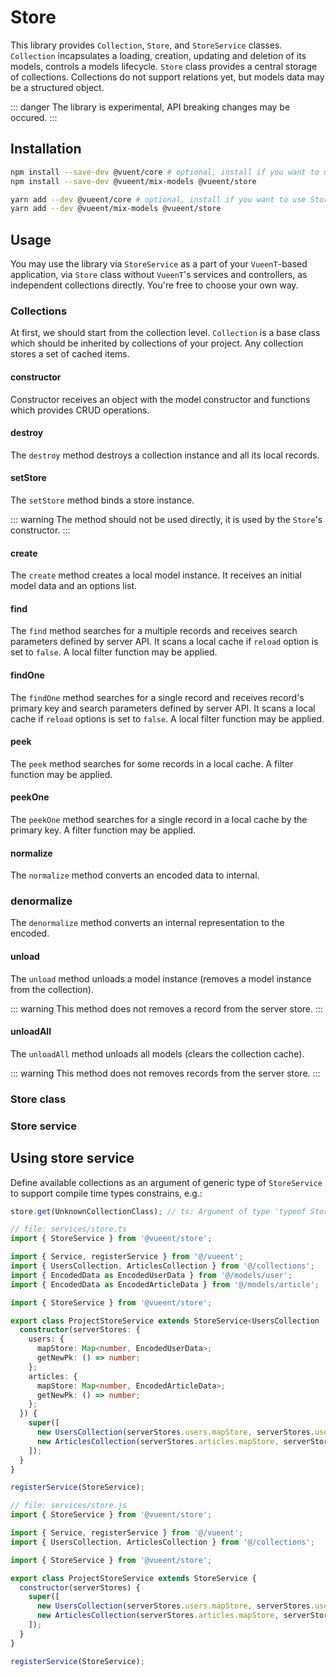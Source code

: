 # Store

This library provides `Collection`, `Store`, and `StoreService` classes. `Collection` incapsulates a loading, creation, updating and deletion of its models, controls a models lifecycle. `Store` class provides a central storage of collections. Collections do not support relations yet, but models data may be a structured object.

::: danger
The library is experimental, API breaking changes may be occured.
:::

## Installation

<code-group>
<code-block title="NPM" active>

```bash
npm install --save-dev @vuent/core # optional, install if you want to use Store as service
npm install --save-dev @vueent/mix-models @vueent/store
```
</code-block>

<code-block title="YARN">

```bash
yarn add --dev @vueent/core # optional, install if you want to use Store as service
yarn add --dev @vueent/mix-models @vueent/store
```
</code-block>
</code-group>


## Usage

You may use the library via `StoreService` as a part of your `VueenT`-based application, via `Store` class without `VueenT`'s services and controllers, as independent collections directly. You're free to choose your own way.

### Collections

At first, we should start from the collection level. `Collection` is a base class which should be inherited by collections of your project. Any collection stores a set of cached items.

#### constructor

Constructor receives an object with the model constructor and functions which provides CRUD operations.

#### destroy

The `destroy` method destroys a collection instance and all its local records.

#### setStore

The `setStore` method binds a store instance.

::: warning
The method should not be used directly, it is used by the `Store`'s constructor.
:::

#### create

The `create` method creates a local model instance. It receives an initial model data and an options list.

#### find

The `find` method searches for a multiple records and receives search parameters defined by server API. It scans a local cache if `reload` option is set to `false`. A local filter function may be applied.

#### findOne

The `findOne` method searches for a single record and receives record's primary key and search parameters defined by server API. It scans a local cache if `reload` options is set to `false`. A local filter function may be applied.

#### peek

The `peek` method searches for some records in a local cache. A filter function may be applied.

#### peekOne

The `peekOne` method searches for a single record in a local cache by the primary key. A filter function may be applied.

#### normalize

The `normalize` method converts an encoded data to internal.

### denormalize

The `denormalize` method converts an internal representation to the encoded.

#### unload

The `unload` method unloads a model instance (removes a model instance from the collection).

::: warning
This method does not removes a record from the server store.
:::

#### unloadAll

The `unloadAll` method unloads all models (clears the collection cache).

::: warning
This method does not removes records from the server store.
:::

### Store class

### Store service

## Using store service

Define available collections as an argument of generic type of `StoreService` to support compile time types constrains, e.g.:

```ts
store.get(UnknownCollectionClass); // ts: Argument of type 'typeof StorableCollection' is not assignable to parameter of type...
```

<code-group>
<code-block title="TS">

```ts
// file: services/store.ts
import { StoreService } from '@vueent/store';

import { Service, registerService } from '@/vueent';
import { UsersCollection, ArticlesCollection } from '@/collections';
import { EncodedData as EncodedUserData } from '@/models/user';
import { EncodedData as EncodedArticleData } from '@/models/article'; 

import { StoreService } from '@vueent/store';

export class ProjectStoreService extends StoreService<UsersCollection | ArticlesCollection> {
  constructor(serverStores: {
    users: {
      mapStore: Map<number, EncodedUserData>;
      getNewPk: () => number;
    };
    articles: {
      mapStore: Map<number, EncodedArticleData>;
      getNewPk: () => number;
    };
  }) {
    super([
      new UsersCollection(serverStores.users.mapStore, serverStores.users.getNewPk),
      new ArticlesCollection(serverStores.articles.mapStore, serverStores.articles.getNewPk)
    ]);
  }
}

registerService(StoreService);
```
</code-block>

<code-block title="JS">

```js
// file: services/store.js
import { StoreService } from '@vueent/store';

import { Service, registerService } from '@/vueent';
import { UsersCollection, ArticlesCollection } from '@/collections'; 

import { StoreService } from '@vueent/store';

export class ProjectStoreService extends StoreService {
  constructor(serverStores) {
    super([
      new UsersCollection(serverStores.users.mapStore, serverStores.users.getNewPk),
      new ArticlesCollection(serverStores.articles.mapStore, serverStores.articles.getNewPk)
    ]);
  }
}

registerService(StoreService);
```
</code-block>
</code-group>
